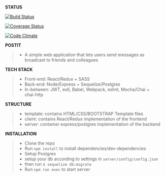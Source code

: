 **STATUS**
>
[![Build Status](https://travis-ci.org/THEozmic/postit.svg?branch=master)](https://travis-ci.org/THEozmic/postit)

[![Coverage Status](https://coveralls.io/repos/github/THEozmic/postit/badge.svg)](https://coveralls.io/github/THEozmic/postit)

[![Code Climate](https://codeclimate.com/github/THEozmic/postit/badges/gpa.svg)](https://codeclimate.com/github/THEozmic/postit)

**POSTIT**
> - A simple web application that lets users send messages as broadcast to friends and colleagues

**TECH STACK**
> - Front-end: React/Redux + SASS
> - Back-end: Node/Express + Sequelize/Postgres
> - In-between: JWT, es6, Babel, Webpack, eslint, Mocha/Chai + chai-http

**STRUCTURE**
> - template: contains HTML/CSS/BOOTSTRAP Template files
> - client: contains React/Redux implementation of the frontend
> - server: container express/postgres implementation of the backend

**INSTALLATION**
> - Clone the repo
> - Run `npm install` to install dependencies/dev-dependencies
> - Setup Postgres
> - setup your db according to settings in `server/config/config.json`
> - then run `$ sequelize db:migrate`
> - Run `npm run exec` to start server
